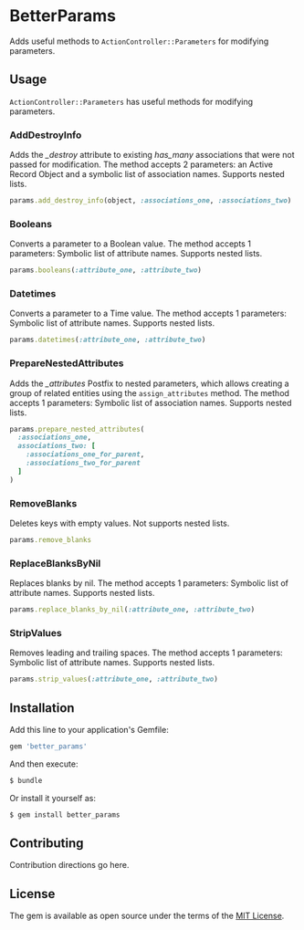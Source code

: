 # BetterParams
Adds useful methods to `ActionController::Parameters` for modifying parameters.

## Usage
`ActionController::Parameters` has useful methods for modifying parameters.

### AddDestroyInfo
Adds the *_destroy* attribute to existing *has_many* associations that were not passed for modification.
The method accepts 2 parameters: an Active Record Object and a symbolic list of association names.
Supports nested lists.
```ruby
params.add_destroy_info(object, :associations_one, :associations_two)
```

### Booleans
Converts a parameter to a Boolean value.
The method accepts 1 parameters: Symbolic list of attribute names.
Supports nested lists.
```ruby
params.booleans(:attribute_one, :attribute_two)
```

### Datetimes
Converts a parameter to a Time value.
The method accepts 1 parameters: Symbolic list of attribute names.
Supports nested lists.
```ruby
params.datetimes(:attribute_one, :attribute_two)
```

### PrepareNestedAttributes
Adds the *_attributes* Postfix to nested parameters, which allows creating a group of related entities using the `assign_attributes` method.
The method accepts 1 parameters: Symbolic list of association names.
Supports nested lists.
```ruby
params.prepare_nested_attributes(
  :associations_one,
  associations_two: [
    :associations_one_for_parent,
    :associations_two_for_parent
  ]
)
```

### RemoveBlanks
Deletes keys with empty values.
Not supports nested lists.
```ruby
params.remove_blanks
```

### ReplaceBlanksByNil
Replaces blanks by nil.
The method accepts 1 parameters: Symbolic list of attribute names.
Supports nested lists.
```ruby
params.replace_blanks_by_nil(:attribute_one, :attribute_two)
```

### StripValues
Removes leading and trailing spaces.
The method accepts 1 parameters: Symbolic list of attribute names.
Supports nested lists.
```ruby
params.strip_values(:attribute_one, :attribute_two)
```

## Installation
Add this line to your application's Gemfile:

```ruby
gem 'better_params'
```

And then execute:
```bash
$ bundle
```

Or install it yourself as:
```bash
$ gem install better_params
```

## Contributing
Contribution directions go here.

## License
The gem is available as open source under the terms of the [MIT License](https://opensource.org/licenses/MIT).
